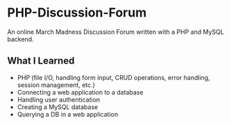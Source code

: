 # PHP-Discussion-Forum

An online March Madness Discussion Forum written with a PHP and MySQL backend.

## What I Learned

* PHP (file I/O, handling form input, CRUD operations, error handling, session management, etc.)
* Connecting a web application to a database
* Handling user authentication
* Creating a MySQL database
* Querying a DB in a web application
